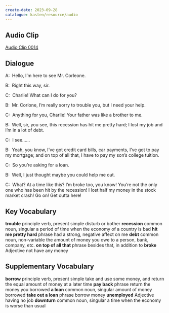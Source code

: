 ```yaml
---
create-date: 2023-09-28
catalogue: kasten/resource/audio
---
```


## Audio Clip
[Audio Clip 0014](https://archive.org/download/englishpod_all/englishpod_0014dg.mp3)

## Dialogue
A:  Hello, I’m here to see Mr. Corleone.

B:  Right this way, sir.

C:  Charlie! What can I do for you?

B:  Mr. Corlone, I’m really sorry to trouble you, but I need your help.

C:  Anything for you, Charlie! Your father was like a brother to me.

B:  Well, sir, you see, this recession has hit me pretty hard; I lost my job and I’m in a lot of debt.

C:  I see……

B:  Yeah, you know, I’ve got credit card   bills, car payments, I’ve got to pay my mortgage; and on top of all that,  I have to pay my son’s college tuition.

C:  So you’re asking for a loan.

B:  Well, I just thought maybe you could help me out.

C:  What? At a time like this? I’m broke too, you know! You’re not the only one who has been hit by the recession! I lost half my money in the stock market   crash! Go on! Get outta here!

## Key Vocabulary
**trouble**              principle verb, present simple   disturb or bother
**recession**            common noun, singular            a period of time when the economy of a country is bad
**hit me pretty hard**   phrase                           had a strong, negative affect on me
**debt**                 common noun, non-variable        the amount of money you owe to a person, bank, company, etc.
**on top of all that**   phrase                           besides that, in addition to
**broke**                Adjective                        not have any money

## Supplementary Vocabulary
**borrow**            principle verb, present simple   take and use some money, and return the equal amount of money at a later time
**pay back**          phrase                           return the money you borrowed
**a loan**            common noun, singular            amount of money borrowed
**take out a loan**   phrase                           borrow money
**unemployed**        Adjective                        having no job
**downturn**          common noun, singular            a time when the economy is worse than usual
